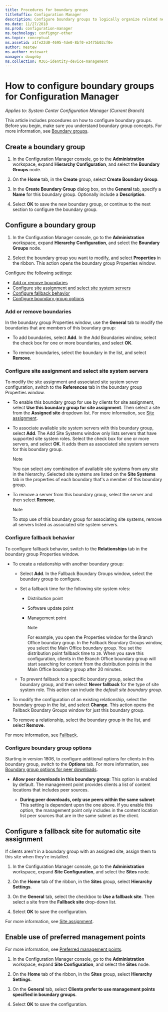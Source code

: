 ```yaml
---
title: Procedures for boundary groups
titleSuffix: Configuration Manager
description: Configure boundary groups to logically organize related network locations called boundaries.
ms.date: 11/27/2018
ms.prod: configuration-manager
ms.technology: configmgr-other
ms.topic: conceptual
ms.assetid: a1fe22d0-4695-4de0-8bf0-e3475b03cf0e
author: mestew
ms.author: mstewart
manager: dougeby
ms.collection: M365-identity-device-management
---
```


# How to configure boundary groups for Configuration Manager

*Applies to: System Center Configuration Manager (Current Branch)*

This article includes procedures on how to configure boundary groups. Before you begin, make sure you understand boundary group concepts. For more information, see [Boundary groups](/sccm/core/servers/deploy/configure/boundary-groups).



## <a name="bkmk_create"></a> Create a boundary group  

1.  In the Configuration Manager console, go to the **Administration** workspace, expand **Hierarchy Configuration**, and select the **Boundary Groups** node.  

2.  On the **Home** tab, in the **Create** group, select **Create Boundary Group**.  

3.  In the **Create Boundary Group** dialog box, on the **General** tab, specify a **Name** for this boundary group. Optionally include a **Description**.  

4.  Select **OK** to save the new boundary group, or continue to the next section to configure the boundary group.  


## <a name="bkmk_config"></a> Configure a boundary group  

1.  In the Configuration Manager console, go to the **Administration** workspace, expand **Hierarchy Configuration**, and select the **Boundary Groups** node.  

2.  Select the boundary group you want to modify, and select **Properties** in the ribbon. This action opens the boundary group Properties window.  

Configure the following settings:  
- [Add or remove boundaries](#bkmk_add)  
- [Configure site assignment and select site system servers](#bkmk_references)  
- [Configure fallback behavior](#bkmk_bg-fallback)  
- [Configure boundary group options](#bkmk_options)  


### <a name="bkmk_add"></a> Add or remove boundaries

In the boundary group Properties window, use the **General** tab to modify the boundaries that are members of this boundary group:  

- To add boundaries, select **Add**. In the Add Boundaries window, select the check box for one or more boundaries, and select **OK**.  

- To remove boundaries, select the boundary in the list, and select **Remove**.  


### <a name="bkmk_references"></a> Configure site assignment and select site system servers

To modify the site assignment and associated site system server configuration, switch to the **References** tab in the boundary group Properties window.  

- To enable this boundary group for use by clients for site assignment, select **Use this boundary group for site assignment**. Then select a site from the **Assigned site** dropdown list. For more information, see [Site assignment](/sccm/core/servers/deploy/configure/boundary-groups#site-assignment).  

- To associate available site system servers with this boundary group, select **Add**. The Add Site Systems window only lists servers that have supported site system roles. Select the check box for one or more servers, and select **OK**. It adds them as associated site system servers for this boundary group.  

    > [!NOTE]  
    >  You can select any combination of available site systems from any site in the hierarchy. Selected site systems are listed on the **Site Systems** tab in the properties of each boundary that's a member of this boundary group.  

- To remove a server from this boundary group, select the server and then select **Remove**.  

    > [!NOTE]  
    >  To stop use of this boundary group for associating site systems, remove all servers listed as associated site system servers.  


### <a name="bkmk_bg-fallback"></a> Configure fallback behavior

To configure fallback behavior, switch to the **Relationships** tab in the boundary group Properties window.  

- To create a relationship with another boundary group:  

  - Select **Add**. In the Fallback Boundary Groups window, select the boundary group to configure.  

  - Set a fallback time for the following site system roles:  
    - Distribution point  
    - Software update point  
    - Management point  

      > [!Note]  
      > For example, you open the Properties window for the Branch Office boundary group. In the Fallback Boundary Groups window, you select the Main Office boundary group. You set the distribution point fallback time to `20`. When you save this configuration, clients in the Branch Office boundary group will start searching for content from the distribution points in the Main Office boundary group after 20 minutes.  

  - To prevent fallback to a specific boundary group, select the boundary group, and then select **Never fallback** for the type of site system role. This action can include the *default site boundary group*.  

- To modify the configuration of an existing relationship, select the boundary group in the list, and select **Change**. This action opens the Fallback Boundary Groups window for just this boundary group.  
 
- To remove a relationship, select the boundary group in the list, and select **Remove**.  

For more information, see [Fallback](/sccm/core/servers/deploy/configure/boundary-groups#fallback). 


### <a name="bkmk_options"></a> Configure boundary group options
<!--1356193-->
Starting in version 1806, to configure additional options for clients in this boundary group, switch to the **Options** tab. For more information, see [Boundary group options for peer downloads](/sccm/core/servers/deploy/configure/boundary-groups#bkmk_bgoptions).

- **Allow peer downloads in this boundary group**: This option is enabled by default. The management point provides clients a list of content locations that includes peer sources.  

    - **During peer downloads, only use peers within the same subnet**: This setting is dependent upon the one above. If you enable this option, the management point only includes in the content location list peer sources that are in the same subnet as the client.  


## <a name="bkmk_site-fallback"></a> Configure a fallback site for automatic site assignment  

If clients aren't in a boundary group with an assigned site, assign them to this site when they're installed.

1.  In the Configuration Manager console, go to the **Administration** workspace, expand **Site Configuration**, and select the **Sites** node.  

2.  On the **Home** tab of the ribbon, in the **Sites** group, select **Hierarchy Settings**.  

3.  On the **General** tab, select the checkbox to **Use a fallback site**. Then select a site from the **Fallback site** drop-down list.  

4.  Select **OK** to save the configuration.  

For more information, see [Site assignment](/sccm/core/servers/deploy/configure/boundary-groups#site-assignment).


## <a name="bkmk_proc-prefer"></a> Enable use of preferred management points  

For more information, see [Preferred management points](/sccm/core/servers/deploy/configure/boundary-groups#bkmk_preferred).

1.  In the Configuration Manager console, go to the **Administration** workspace, expand **Site Configuration**, and select the **Sites** node.  

2. On the **Home** tab of the ribbon, in the **Sites** group, select **Hierarchy Settings**.  

3. On the **General** tab, select **Clients prefer to use management points specified in boundary groups**.  

4. Select **OK** to save the configuration.  

